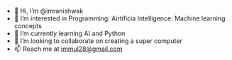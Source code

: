 - 👋 Hi, I’m @imranishwak
- 👀 I’m interested in Programming: Airtificia Intelligence: Machine learning concepts
- 🌱 I’m currently learning AI and Python 
- 💞️ I’m looking to collaborate on creating a super computer 
- 📫 Reach me at immul28@gmail.com

<!---
imranishwak/imranishwak is a ✨ special ✨ repository because its `README.md` (this file) appears on your GitHub profile.
You can click the Preview link to take a look at your changes.
--->
